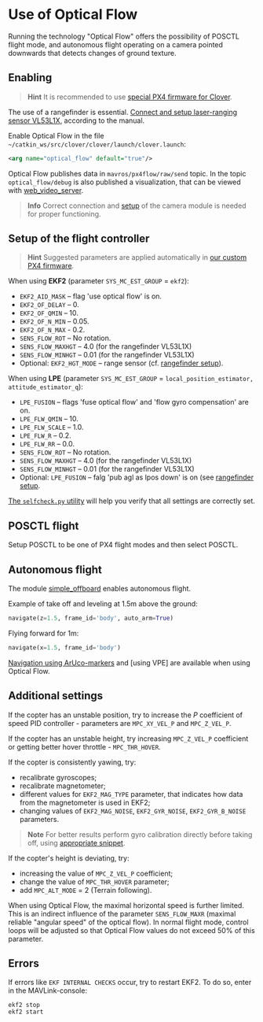 # Use of Optical Flow

Running the technology "Optical Flow" offers the possibility of POSCTL flight mode, and autonomous flight operating on a camera pointed downwards that detects changes of ground texture.

## Enabling

> **Hint** It is recommended to use [special PX4 firmware for Clover](firmware.md).

The use of a rangefinder is essential. [Connect and setup laser-ranging sensor VL53L1X](laser.md), according to the manual.

Enable Optical Flow in the file `~/catkin_ws/src/clover/clover/launch/clover.launch`:

```xml
<arg name="optical_flow" default="true"/>
```

Optical Flow publishes data in `mavros/px4flow/raw/send` topic. In the topic `optical_flow/debug` is also published a visualization, that can be viewed with [web_video_server](web_video_server.md).

> **Info** Correct connection and [setup](camera.md) of the camera module is needed for proper functioning.

## Setup of the flight controller

> **Hint** Suggested parameters are applied automatically in [our custom PX4 firmware](firmware.md#modified-firmware-for-clover).

When using **EKF2** (parameter `SYS_MC_EST_GROUP` = `ekf2`):

* `EKF2_AID_MASK` – flag 'use optical flow' is on.
* `EKF2_OF_DELAY` – 0.
* `EKF2_OF_QMIN` – 10.
* `EKF2_OF_N_MIN` – 0.05.
* `EKF2_OF_N_MAX` - 0.2.
* `SENS_FLOW_ROT` – No rotation.
* `SENS_FLOW_MAXHGT` – 4.0 (for the rangefinder VL53L1X)
* `SENS_FLOW_MINHGT` – 0.01 (for the rangefinder VL53L1X)
* Optional: `EKF2_HGT_MODE` – range sensor (cf. [rangefinder setup](laser.md)).

When using **LPE** (parameter `SYS_MC_EST_GROUP` = `local_position_estimator, attitude_estimator_q`):

* `LPE_FUSION` – flags 'fuse optical flow' and 'flow gyro compensation' are on.
* `LPE_FLW_QMIN` – 10.
* `LPE_FLW_SCALE` – 1.0.
* `LPE_FLW_R` – 0.2.
* `LPE_FLW_RR` – 0.0.
* `SENS_FLOW_ROT` – No rotation.
* `SENS_FLOW_MAXHGT` – 4.0 (for the rangefinder VL53L1X)
* `SENS_FLOW_MINHGT` – 0.01 (for the rangefinder VL53L1X)
* Optional: `LPE_FUSION` – falg 'pub agl as lpos down' is on (see [rangefinder setup](laser.md).

[The `selfcheck.py` utility](selfcheck.md) will help you verify that all settings are correctly set.

## POSCTL flight

Setup POSCTL to be one of PX4 flight modes and then select POSCTL.

## Autonomous flight

The module [simple_offboard](simple_offboard.md) enables autonomous flight.

Example of take off and leveling at 1.5m above the ground:

```python
navigate(z=1.5, frame_id='body', auto_arm=True)
```

Flying forward for 1m:

```python
navigate(x=1.5, frame_id='body')
```

[Navigation using ArUco-markers](aruco_marker.md) and [using VPE] are available when using Optical Flow.

## Additional settings

<!-- TODO: статья по пидам -->

If the copter has an unstable position, try to increase the *P* coefficient of speed PID controller - parameters are `MPC_XY_VEL_P` and `MPC_Z_VEL_P`.

If the copter has an unstable height, try increasing `MPC_Z_VEL_P` coefficient or getting better hover throttle - `MPC_THR_HOVER`.

If the copter is consistently yawing, try:

* recalibrate gyroscopes;
* recalibrate magnetometer;
* different values for `EKF2_MAG_TYPE` parameter, that indicates how data from the magnetometer is used in EKF2;
* changing values of `EKF2_MAG_NOISE`, `EKF2_GYR_NOISE`, `EKF2_GYR_B_NOISE` parameters.

> **Note** For better results perform gyro calibration directly before taking off, using [appropriate snippet](snippets.md#calibrate-gyro).

If the copter's height is deviating, try:

* increasing the value of `MPC_Z_VEL_P` coefficient;
* change the value of `MPC_THR_HOVER` parameter;
* add `MPC_ALT_MODE` = 2 (Terrain following).

When using Optical Flow, the maximal horizontal speed is further limited. This is an indirect influence of the parameter `SENS_FLOW_MAXR` (maximal reliable "angular speed" of the optical flow). In normal flight mode, control loops will be adjusted so that Optical Flow values do not exceed 50% of this parameter.

## Errors

If errors like `EKF INTERNAL CHECKS` occur, try to restart EKF2. To do so, enter in the MAVLink-console:

```nsh
ekf2 stop
ekf2 start
```
